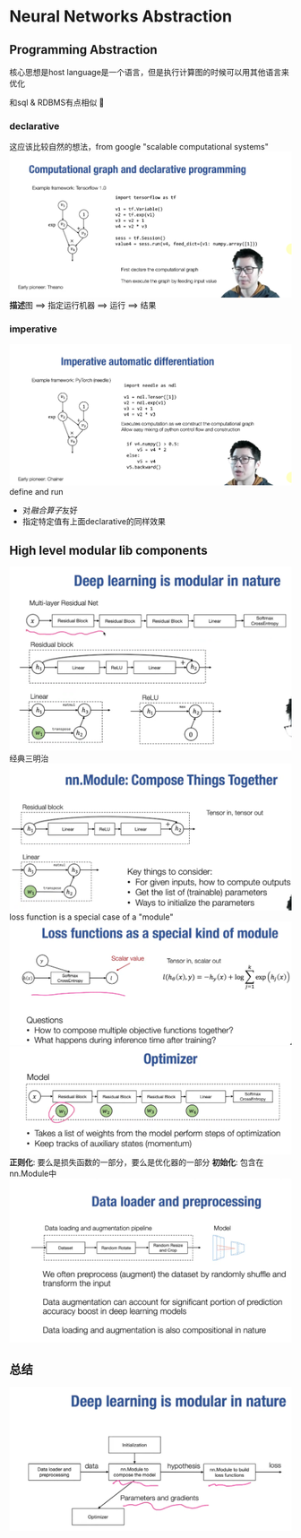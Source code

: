# Neural Networks Abstraction
## Programming Abstraction
核心思想是host language是一个语言，但是执行计算图的时候可以用其他语言来优化

和sql & RDBMS有点相似 :thinking:
### declarative
这应该比较自然的想法，from google "scalable computational systems"
![alt text](image.png)
**描述**图 ==> 指定运行机器 ==> 运行 ==> 结果

### imperative
![alt text](image-1.png)
define and run
- 对*融合算子*友好
- 指定特定值有上面declarative的同样效果


## High level modular lib components
![alt text](image-2.png)
经典三明治
![alt text](image-3.png)
loss function is a special case of a "module"
![alt text](image-4.png)
![alt text](image-5.png)
**正则化**: 要么是损失函数的一部分，要么是优化器的一部分
**初始化**: 包含在nn.Module中
![alt text](image-6.png)
## 总结
![alt text](image-7.png)

